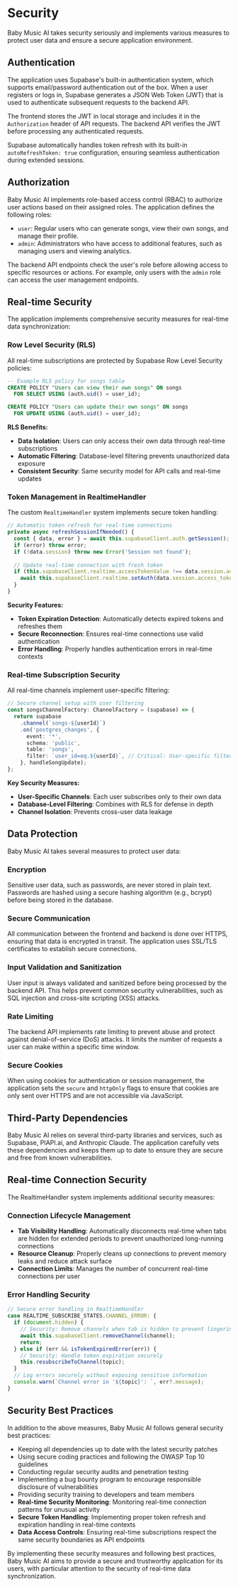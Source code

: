 # Security

Baby Music AI takes security seriously and implements various measures to protect user data and ensure a secure application environment.

## Authentication

The application uses Supabase's built-in authentication system, which supports email/password authentication out of the box. When a user registers or logs in, Supabase generates a JSON Web Token (JWT) that is used to authenticate subsequent requests to the backend API.

The frontend stores the JWT in local storage and includes it in the `Authorization` header of API requests. The backend API verifies the JWT before processing any authenticated requests.

Supabase automatically handles token refresh with its built-in `autoRefreshToken: true` configuration, ensuring seamless authentication during extended sessions.

## Authorization

Baby Music AI implements role-based access control (RBAC) to authorize user actions based on their assigned roles. The application defines the following roles:

- `user`: Regular users who can generate songs, view their own songs, and manage their profile.
- `admin`: Administrators who have access to additional features, such as managing users and viewing analytics.

The backend API endpoints check the user's role before allowing access to specific resources or actions. For example, only users with the `admin` role can access the user management endpoints.

## Real-time Security

The application implements comprehensive security measures for real-time data synchronization:

### Row Level Security (RLS)

All real-time subscriptions are protected by Supabase Row Level Security policies:

```sql
-- Example RLS policy for songs table
CREATE POLICY "Users can view their own songs" ON songs
  FOR SELECT USING (auth.uid() = user_id);

CREATE POLICY "Users can update their own songs" ON songs
  FOR UPDATE USING (auth.uid() = user_id);
```

**RLS Benefits:**
- **Data Isolation**: Users can only access their own data through real-time subscriptions
- **Automatic Filtering**: Database-level filtering prevents unauthorized data exposure
- **Consistent Security**: Same security model for API calls and real-time updates

### Token Management in RealtimeHandler

The custom `RealtimeHandler` system implements secure token handling:

```typescript
// Automatic token refresh for real-time connections
private async refreshSessionIfNeeded() {
  const { data, error } = await this.supabaseClient.auth.getSession();
  if (error) throw error;
  if (!data.session) throw new Error('Session not found');
  
  // Update real-time connection with fresh token
  if (this.supabaseClient.realtime.accessTokenValue !== data.session.access_token) {
    await this.supabaseClient.realtime.setAuth(data.session.access_token);
  }
}
```

**Security Features:**
- **Token Expiration Detection**: Automatically detects expired tokens and refreshes them
- **Secure Reconnection**: Ensures real-time connections use valid authentication
- **Error Handling**: Properly handles authentication errors in real-time contexts

### Real-time Subscription Security

All real-time channels implement user-specific filtering:

```typescript
// Secure channel setup with user filtering
const songsChannelFactory: ChannelFactory = (supabase) => {
  return supabase
    .channel(`songs-${userId}`)
    .on('postgres_changes', {
      event: '*',
      schema: 'public',
      table: 'songs',
      filter: `user_id=eq.${userId}`, // Critical: User-specific filtering
    }, handleSongUpdate);
};
```

**Key Security Measures:**
- **User-Specific Channels**: Each user subscribes only to their own data
- **Database-Level Filtering**: Combines with RLS for defense in depth
- **Channel Isolation**: Prevents cross-user data leakage

## Data Protection

Baby Music AI takes several measures to protect user data:

### Encryption

Sensitive user data, such as passwords, are never stored in plain text. Passwords are hashed using a secure hashing algorithm (e.g., bcrypt) before being stored in the database.

### Secure Communication

All communication between the frontend and backend is done over HTTPS, ensuring that data is encrypted in transit. The application uses SSL/TLS certificates to establish secure connections.

### Input Validation and Sanitization

User input is always validated and sanitized before being processed by the backend API. This helps prevent common security vulnerabilities, such as SQL injection and cross-site scripting (XSS) attacks.

### Rate Limiting

The backend API implements rate limiting to prevent abuse and protect against denial-of-service (DoS) attacks. It limits the number of requests a user can make within a specific time window.

### Secure Cookies

When using cookies for authentication or session management, the application sets the `secure` and `httpOnly` flags to ensure that cookies are only sent over HTTPS and are not accessible via JavaScript.

## Third-Party Dependencies

Baby Music AI relies on several third-party libraries and services, such as Supabase, PIAPI.ai, and Anthropic Claude. The application carefully vets these dependencies and keeps them up to date to ensure they are secure and free from known vulnerabilities.

## Real-time Connection Security

The RealtimeHandler system implements additional security measures:

### Connection Lifecycle Management

- **Tab Visibility Handling**: Automatically disconnects real-time when tabs are hidden for extended periods to prevent unauthorized long-running connections
- **Resource Cleanup**: Properly cleans up connections to prevent memory leaks and reduce attack surface
- **Connection Limits**: Manages the number of concurrent real-time connections per user

### Error Handling Security

```typescript
// Secure error handling in RealtimeHandler
case REALTIME_SUBSCRIBE_STATES.CHANNEL_ERROR: {
  if (document.hidden) {
    // Security: Remove channels when tab is hidden to prevent lingering connections
    await this.supabaseClient.removeChannel(channel);
    return;
  } else if (err && isTokenExpiredError(err)) {
    // Security: Handle token expiration securely
    this.resubscribeToChannel(topic);
  }
  // Log errors securely without exposing sensitive information
  console.warn(`Channel error in '${topic}': `, err?.message);
}
```

## Security Best Practices

In addition to the above measures, Baby Music AI follows general security best practices:

- Keeping all dependencies up to date with the latest security patches
- Using secure coding practices and following the OWASP Top 10 guidelines
- Conducting regular security audits and penetration testing
- Implementing a bug bounty program to encourage responsible disclosure of vulnerabilities
- Providing security training to developers and team members
- **Real-time Security Monitoring**: Monitoring real-time connection patterns for unusual activity
- **Secure Token Handling**: Implementing proper token refresh and expiration handling in real-time contexts
- **Data Access Controls**: Ensuring real-time subscriptions respect the same security boundaries as API endpoints

By implementing these security measures and following best practices, Baby Music AI aims to provide a secure and trustworthy application for its users, with particular attention to the security of real-time data synchronization.
